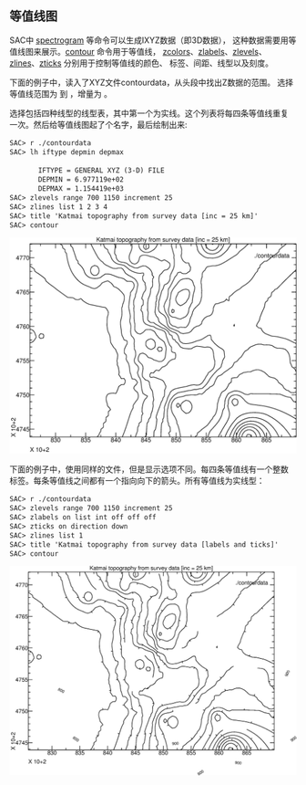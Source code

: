 ## 等值线图

SAC中 [spectrogram](/commands/spectrogram.md)
等命令可以生成IXYZ数据（即3D数据），
这种数据需要用等值线图来展示。[contour](/commands/contour.md)
命令用于等值线，
[zcolors](/commands/zcolors.md)、[zlabels](/commands/zlabels.md)、[zlevels](/commands/zlevels.md)、
[zlines](/commands/zlines.md)、[zticks](/commands/zticks.md)
分别用于控制等值线的颜色、 标签、间距、线型以及刻度。

下面的例子中，读入了XYZ文件contourdata，从头段中找出Z数据的范围。
选择等值线范围为 到 ，增量为 。

选择包括四种线型的线型表，其中第一个为实线。这个列表将每四条等值线重复
一次。然后给等值线图起了个名字，最后绘制出来:

``` {.bash}
SAC> r ./contourdata
SAC> lh iftype depmin depmax

       IFTYPE = GENERAL XYZ (3-D) FILE
       DEPMIN = 6.977119e+02
       DEPMAX = 1.154419e+03
SAC> zlevels range 700 1150 increment 25
SAC> zlines list 1 2 3 4
SAC> title 'Katmai topography from survey data [inc = 25 km]'
SAC> contour
```

![contour绘制等值线I](/figures/contour1.png)

下面的例子中，使用同样的文件，但是显示选项不同。每四条等值线有一个整数
标签。每条等值线之间都有一个指向向下的箭头。所有等值线为实线型：

``` {.bash}
SAC> r ./contourdata
SAC> zlevels range 700 1150 increment 25
SAC> zlabels on list int off off off
SAC> zticks on direction down
SAC> zlines list 1
SAC> title 'Katmai topography from survey data [labels and ticks]'
SAC> contour
```

![contour绘制等值线图II](/figures/contour2.png)
